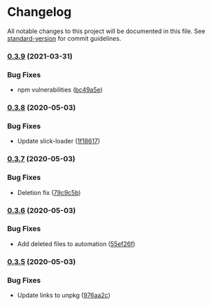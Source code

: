 # Changelog

All notable changes to this project will be documented in this file. See [standard-version](https://github.com/conventional-changelog/standard-version) for commit guidelines.

### [0.3.9](https://github.com/Zenoo/moving-cost-calculator/compare/v0.3.8...v0.3.9) (2021-03-31)


### Bug Fixes

* npm vulnerabilities ([bc49a5e](https://github.com/Zenoo/moving-cost-calculator/commit/bc49a5e3ed8cf0af24d25285090a797abfb2cf6c))

### [0.3.8](https://github.com/Zenoo/moving-cost-calculator/compare/v0.3.7...v0.3.8) (2020-05-03)


### Bug Fixes

* Update slick-loader ([1f18617](https://github.com/Zenoo/moving-cost-calculator/commit/1f186172984d73c5f42097980fe02d8e465b9cf5))

### [0.3.7](https://github.com/Zenoo/moving-cost-calculator/compare/v0.3.6...v0.3.7) (2020-05-03)


### Bug Fixes

* Deletion fix ([79c9c5b](https://github.com/Zenoo/moving-cost-calculator/commit/79c9c5b64df2c919af5d6529879e3cbcdd5d16a6))

### [0.3.6](https://github.com/Zenoo/moving-cost-calculator/compare/v0.3.5...v0.3.6) (2020-05-03)


### Bug Fixes

* Add deleted files to automation ([55ef26f](https://github.com/Zenoo/moving-cost-calculator/commit/55ef26faf3a9b5a6390e9a4ba46abe76d5f1ca6f))

### [0.3.5](https://github.com/Zenoo/moving-cost-calculator/compare/v0.3.4...v0.3.5) (2020-05-03)


### Bug Fixes

* Update links to unpkg ([976aa2c](https://github.com/Zenoo/moving-cost-calculator/commit/976aa2c6d47b44e7adb3020e3df0f6c46b685cbe))
